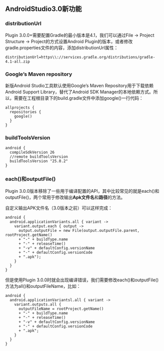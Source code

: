 ## AndroidStudio3.0新功能

### distributionUrl

Plugin 3.0.0+需要配置Gradle的最小版本是4.1，我们可以通过File -> Project Structure -> Project的方式设置Android Plugin的版本，或者修改gradle.properties文件的内容，添加distributionUrl属性：

```
distributionUrl=https\\://services.gradle.org/distributions/gradle-4.1-all.zip
```

### Google’s Maven repository

新版Android Studio工具默认使用Google’s Maven Repository用于下载依赖Android Support Library，替代了Android SDK Manager的本地依赖方式。所以，需要在工程根目录下的build.gradle文件中添加google()一行代码：

```
allprojects {
  repositories {
    google()
  }
}
```

### buildToolsVersion

```
android {
  compileSdkVersion 26
  //remote buildToolsVersion
  buildToolsVersion "25.0.2"
}
```

### each()和outputFile()

Plugin 3.0.0版本移除了一些用于编译配置的API，其中比较常见的就是each()和outputFile()，两个常用于修改输出**Apk文件名**和**路径**的方法。

自定义输出APK文件名（3.0版本之前）可以这样完成：

```
android {
  android.applicationVariants.all { variant ->
  	variant.output.each { output ->
      output.outputFile = new File(output.outputFile.parent, rootProject.getName()
      + "-" + buildType.name
      + "-" + releaseTime()
      + "-v" + defaultConfig.versionName
      + "-" + defaultConfig.versionCode
      + ".apk");
  	}
  }
}
```

但是使用Plugin 3.0.0时就会出现编译错误，我们需要修改each()和outputFile()方法为all()和outputFileName，比如：

```
android {
  android.applicationVariantsl.all { variant ->
    variant.outputs.all {
      outputFileName = rootProject.getName()
      + "-" + buildType.name
      + "-" + releaseTime()
      + "-v" + defaultConfig.versionName
      + "-" + defaultConfig.versionCode
      + ".apk";
    }
  }
}
```